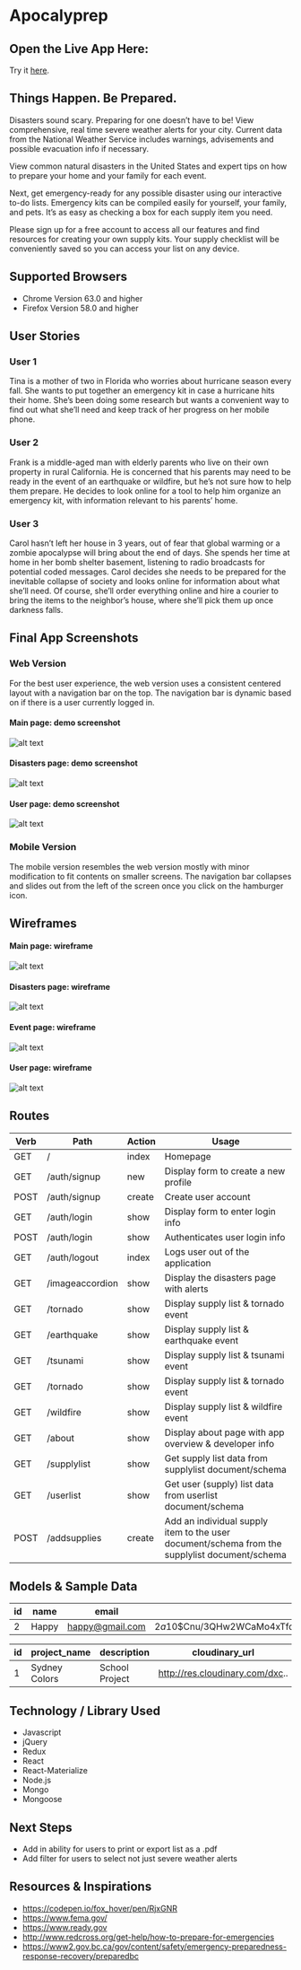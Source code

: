 # Apocalyprep

## Open the Live App Here:
 Try it [here](https://.com/).

## Things Happen. Be Prepared.
Disasters sound scary. Preparing for one doesn’t have to be! View comprehensive, real time severe weather alerts for your city. Current data from the National Weather Service includes warnings, advisements and possible evacuation info if necessary.

View common natural disasters in the United States and expert tips on how to prepare your home and your family for each event.

Next, get emergency-ready for any possible disaster using our interactive to-do lists. Emergency kits can be compiled easily for yourself, your family, and pets. It’s as easy as checking a box for each supply item you need.

Please sign up for a free account to access all our features and find resources for creating your own supply kits. Your supply checklist will be conveniently saved so you can access your list on any device.

## Supported Browsers

- Chrome Version 63.0 and higher
- Firefox Version 58.0 and higher

## User Stories
### User 1
Tina is a mother of two in Florida who worries about hurricane season every fall. She wants to put together an emergency kit in case a hurricane hits their home. She’s been doing some research but wants a convenient way to find out what she’ll need and keep track of her progress on her mobile phone.

### User 2
Frank is a middle-aged man with elderly parents who live on their own property in rural California. He is concerned that his parents may need to be ready in the event of an earthquake or wildfire, but he’s not sure how to help them prepare. He decides to look online for a tool to help him organize an emergency kit, with information relevant to his parents’ home.

### User 3
Carol hasn’t left her house in 3 years, out of fear that global warming or a zombie apocalypse will bring about the end of days. She spends her time at home in her bomb shelter basement, listening to radio broadcasts for potential coded messages. Carol decides she needs to be prepared for the inevitable collapse of society and looks online for information about what she’ll need. Of course, she’ll order everything online and hire a courier to bring the items to the neighbor’s house, where she’ll pick them up once darkness falls.

## Final App Screenshots
### Web Version
For the best user experience, the web version uses a consistent centered layout with a navigation bar on the top. The navigation bar is dynamic based on if there is a user currently logged in.

#### Main page: demo screenshot
![alt text](/client/src/image/screenshot-landing.gif "Main")

#### Disasters page: demo screenshot
![alt text](/client/src/image/screenshot-disasters.gif "Disasters")

#### User page: demo screenshot
![alt text](/client/src/image/screenshot-userlist.gif "User")

### Mobile Version
The mobile version resembles the web version mostly with minor modification to fit contents on smaller screens. The navigation bar collapses and slides out from the left of the screen once you click on the hamburger icon.

## Wireframes
#### Main page: wireframe
![alt text](/client/src/image/wireframe-landing.png "Main")

#### Disasters page: wireframe
![alt text](/client/src/image/wireframe-disaster.png "Disasters")

#### Event page: wireframe
![alt text](/client/src/image/wireframe-event.png "Event")

#### User page: wireframe
![alt text](/client/src/image/wireframe-user.png "User")


## Routes
| Verb          | Path          | Action | Usage        |
| ------------- |---------------| -------|--------------|
| GET     		| /				| index  |	Homepage	|
| GET     		| /auth/signup	| new  	 |	Display form to create a new profile	|
| POST     		| /auth/signup  | create |	Create user account	|
| GET     		| /auth/login	| show   |	Display form to enter login info	|
| POST    		| /auth/login	| show   |	Authenticates user login info	|
| GET     		| /auth/logout	| index  |	Logs user out of the application	|
| GET     		| /imageaccordion		| show   |Display the disasters page with alerts	|
| GET     		| /tornado	| show   |	Display supply list & tornado event	|
| GET     		| /earthquake	| show   |	Display supply list & earthquake event	|
| GET     		| /tsunami	| show   |	Display supply list & tsunami event	|
| GET     		| /tornado	| show   |	Display supply list & tornado event	|
| GET     		| /wildfire	| show   |	Display supply list & wildfire event	|
| GET     		| /about | show   |	Display about page with app overview & developer info	|
| GET     		| /supplylist | show   |	Get supply list data from supplylist document/schema	|
| GET     		| /userlist | show   |	Get user (supply) list data from userlist document/schema	|
| POST    		| /addsupplies	| create |	Add an individual supply item to the user document/schema from the supplylist document/schema|

## Models & Sample Data
|id| name          | email          | password |
|--|------------- |---------------| -------|
| 2| Happy    		| happy@gmail.com			| $2a$10$Cnu/3QHw2WCaMo4xTfq5K.MTL9W2N4PDlA9t/0UOrj6I3A8c9GD7a  |

|id| project_name  | description   | cloudinary_url | ascii_url     | userId        |
| -|----------- |---------------| ---------------| ------------- |---------------|
| 1| Sydney Colors | School Project| http://res.cloudinary.com/dxc.. |<span>djiendjncjd... | 2 |

## Technology / Library Used
- Javascript
- jQuery
- Redux
- React
- React-Materialize
- Node.js
- Mongo
- Mongoose

## Next Steps
- Add in ability for users to print or export list as a .pdf
- Add filter for users to select not just severe weather alerts

## Resources & Inspirations
- https://codepen.io/fox_hover/pen/RjxGNR
- https://www.fema.gov/
- https://www.ready.gov
- http://www.redcross.org/get-help/how-to-prepare-for-emergencies
- https://www2.gov.bc.ca/gov/content/safety/emergency-preparedness-response-recovery/preparedbc
